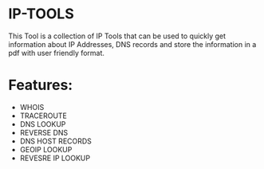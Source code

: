 # IP-TOOLS
 This Tool is a collection of IP Tools that can be used to quickly get information about IP Addresses, DNS records and store the information in a pdf with user friendly format.

# Features:
* WHOIS
* TRACEROUTE
* DNS	LOOKUP
* REVERSE	DNS
* DNS	HOST	RECORDS
* GEOIP	LOOKUP
* REVESRE	IP	LOOKUP
 
 
 
